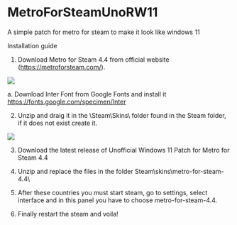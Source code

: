 # MetroForSteamUnoRW11

A simple patch for metro for steam to make it look like windows 11
























Installation guide
1. Download Metro for Steam 4.4 from official website (https://metroforsteam.com/). 

![](https://i.gyazo.com/1b76e9d75ccf5ef78e5afdeaea453ef9.gif)

a. Download Inter Font from Google Fonts and install it https://fonts.google.com/specimen/Inter



2. Unzip and draig it in the \Steam\Skins\ folder found in the Steam folder, if it does not exist create it.

![](https://i.gyazo.com/5cd1c5d38100b1a14e45e0ded6c7d649.gif)

3. Download the latest release of Unofficial Windows 11 Patch for Metro for Steam 4.4

4. Unzip and replace the files in the folder Steam\skins\metro-for-steam-4.4\

5. After these countries you must start steam, go to settings, select interface and in this panel you have to choose metro-for-steam-4.4. 

6. Finally restart the steam and voila!
